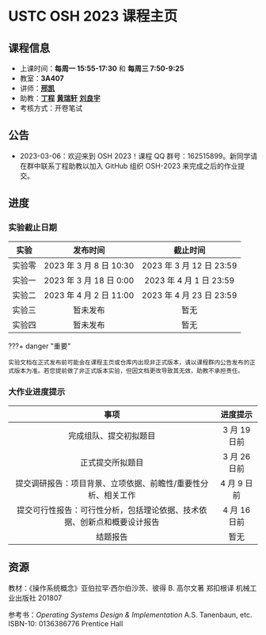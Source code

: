 # USTC OSH 2023 课程主页

## 课程信息

- 上课时间：**每周一 15:55-17:30** 和 **每周三 7:50-9:25**
- 教室：**3A407**
- 讲师：[**邢凯**](mailto:kxing@ustc.edu.cn)
- 助教：[**丁程**](mailto:dingcheng@mail.ustc.edu.cn) [**黄瑞轩**](mailto:sprout@mail.ustc.edu.cn) [**刘良宇**](mailto:osh@lly.moe)
- 考核方式：开卷笔试

## 公告

- 2023-03-06：欢迎来到 OSH 2023！课程 QQ 群号：162515899。新同学请在群中联系丁程助教以加入 GitHub 组织 OSH-2023 来完成之后的作业提交。

## 进度

### 实验截止日期

|  实验  |        发布时间         |         截止时间         |
| :----: | :---------------------: | :----------------------: |
| 实验零 | 2023 年 3 月 8 日 10:30 | 2023 年 3 月 12 日 23:59 |
| 实验一 | 2023 年 3 月 18 日 0:00 | 2023 年 4 月 1 日 23:59  |
| 实验二 | 2023 年 4 月 2 日 11:00 | 2023 年 4 月 23 日 23:59 |
| 实验三 |        暂未发布         |           暂无           |
| 实验四 |        暂未发布         |           暂无           |

???+ danger "重要"

    实验文档在正式发布前可能会在课程主页或仓库内出现非正式版本，请以课程群内公告发布的正式版本为准。若您提前做了非正式版本实验，但因文档更改导致其无效，助教不承担责任。

### 大作业进度提示

|                                   事项                                   |   进度提示   |
| :----------------------------------------------------------------------: | :----------: |
|                          完成组队、提交初拟题目                          | 3 月 19 日前 |
|                             正式提交所拟题目                             | 3 月 26 日前 |
|      提交调研报告：项目背景、立项依据、前瞻性/重要性分析、相关工作       | 4 月 9 日前  |
| 提交可行性报告：可行性分析，包括理论依据、技术依据、创新点和概要设计报告 | 4 月 16 日前 |
|                                 结题报告                                 |     暂无     |

## 资源

教材：《操作系统概念》亚伯拉罕·西尔伯沙茨、彼得 B. 高尔文著 郑扣根译 机械工业出版社 201807

参考书：_Operating Systems Design & Implementation_ A.S. Tanenbaun, etc. ISBN-10: 0136386776 Prentice Hall
